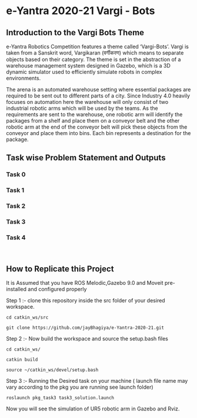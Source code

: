 # e-Yantra 2020-21 Vargi - Bots

## Introduction to the Vargi Bots Theme
e-Yantra Robotics Competition features a theme called ‘Vargi-Bots’. Vargi is taken from a Sanskrit word, Vargikaran (वर्गीकरण) which means to separate objects based on their category. The theme is set in the abstraction of a warehouse management system designed in Gazebo, which is a 3D dynamic simulator used to efficiently simulate robots in complex environments.

The arena is an automated warehouse setting where essential packages are required to be sent out to different parts of a city. Since Industry 4.0 heavily focuses on automation here the warehouse will only consist of two industrial robotic arms which will be used by the teams. As the requirements are sent to the warehouse, one robotic arm will identify the packages from a shelf and place them on a conveyor belt and the other robotic arm at the end of the conveyor belt will pick these objects from the conveyor and place them into bins. Each bin represents a destination for the package. 


## Task wise Problem Statement and Outputs

### Task 0 
### Task 1
### Task 2
### Task 3
### Task 4

<br>

## How to Replicate this Project

It is Assumed that you have ROS Melodic,Gazebo 9.0 and Moveit pre-installed and configured properly 

Step 1 :- clone this repository inside the src folder of your desired workspace.

```shell
cd catkin_ws/src

git clone https://github.com/jayBhagiya/e-Yantra-2020-21.git
```

Step 2 :- Now build the workspace and source the setup.bash files
```shell
cd catkin_ws/

catkin build

source ~/catkin_ws/devel/setup.bash
```

Step 3 :- Running the Desired task on your machine ( launch file name may vary according to the pkg you are running see launch folder)

```shell
roslaunch pkg_task3 task3_solution.launch
```

Now you will see the simulation of UR5 robotic arm in Gazebo and Rviz.
